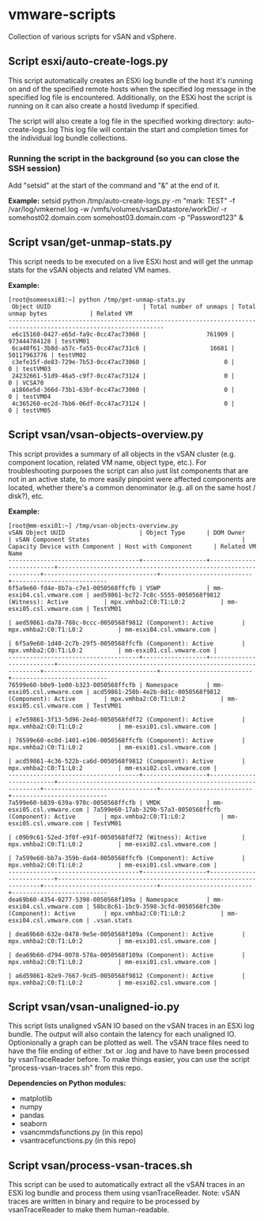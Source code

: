 # vmware-scripts
Collection of various scripts for vSAN and vSphere.

## Script esxi/auto-create-logs.py
This script automatically creates an ESXi log bundle of the host it's running on and of the specified remote hosts when the specified log message in the specified log file is encountered.
Additionally, on the ESXi host the script is running on it can also create a hostd livedump if specified.

The script will also create a log file in the specified working directory: auto-create-logs.log
This log file will contain the start and completion times for the individual log bundle collections.

### Running the script in the background (so you can close the SSH session)
Add "setsid" at the start of the command and "&" at the end of it.

**Example:**
setsid python /tmp/auto-create-logs.py -m "mark: TEST" -f /var/log/vmkernel.log -w /vmfs/volumes/vsanDatastore/workDir/ -r somehost02.domain.com somehost03.domain.com -p "Password123" &

## Script vsan/get-unmap-stats.py
This script needs to be executed on a live ESXi host and will get the unmap stats for the vSAN objects and related VM names.

**Example:**
```
[root@someesxi01:~] python /tmp/get-unmap-stats.py
 Object UUID                          | Total number of unmaps | Total unmap bytes            | Related VM
------------------------------------------------------------------------------------------------------------------
 e6c15160-0427-e65d-fa9c-0cc47ac73060 |                 761909 |                 973444784128 | testVM01
 6ca40f61-3b8d-a57c-fa55-0cc47ac731c6 |                  16681 |                  50117963776 | testVM02
 c3efe15f-de83-729e-7b53-0cc47ac73060 |                      0 |                            0 | testVM03
 24232661-51d9-46a5-c9f7-0cc47ac73124 |                      0 |                            0 | VCSA70
 a1866e5d-366d-73b1-63bf-0cc47ac73060 |                      0 |                            0 | testVM04
 4c365260-ec2d-7bb6-06df-0cc47ac73124 |                      0 |                            0 | testVM05
 ```

## Script vsan/vsan-objects-overview.py
This script provides a summary of all objects in the vSAN cluster (e.g. component location, related VM name, object type, etc.).
For troubleshooting purposes the script can also just list components that are not in an active state, to more easily pinpoint were affected components are located, whether there's a common denominator (e.g. all on the same host / disk?), etc.

**Example:**
```
[root@mm-esxi01:~] /tmp/vsan-objects-overview.py
vSAN Object UUID                     | Object Type      | DOM Owner                | vSAN Component States                                           | Capacity Device with Component | Host with Component      | Related VM Name
-------------------------------------+------------------+--------------------------+-----------------------------------------------------------------+--------------------------------+--------------------------+---------------------------
6f5a9e60-fd4e-8b7a-c7e1-0050568ffcfb | VSWP             | mm-esxi04.csl.vmware.com | aed59861-bc72-7c8c-5555-0050568f9812 (Witness): Active          | mpx.vmhba2:C0:T1:L0:2          | mm-esxi05.csl.vmware.com | TestVM01
                                                                                   | aed59861-da78-788c-0ccc-0050568f9812 (Component): Active        | mpx.vmhba2:C0:T1:L0:2          | mm-esxi04.csl.vmware.com |
                                                                                   | 6f5a9e60-1d40-2c7b-29f5-0050568ffcfb (Component): Active        | mpx.vmhba2:C0:T1:L0:2          | mm-esxi01.csl.vmware.com |
-------------------------------------+------------------+--------------------------+-----------------------------------------------------------------+--------------------------------+--------------------------+---------------------------
76599e60-b0e9-1e00-b323-0050568ffcfb | Namespace        | mm-esxi05.csl.vmware.com | acd59861-250b-4e2b-8d1c-0050568f9812 (Component): Active        | mpx.vmhba2:C0:T1:L0:2          | mm-esxi05.csl.vmware.com | TestVM01
                                                                                   | e7e59861-3f13-5d96-2e4d-0050568fdf72 (Component): Active        | mpx.vmhba2:C0:T1:L0:2          | mm-esxi01.csl.vmware.com |
                                                                                   | 76599e60-ec0d-1401-e106-0050568ffcfb (Component): Active        | mpx.vmhba2:C0:T1:L0:2          | mm-esxi01.csl.vmware.com |
                                                                                   | acd59861-4c36-522b-ca6d-0050568f9812 (Component): Active        | mpx.vmhba2:C0:T1:L0:2          | mm-esxi02.csl.vmware.com |
-------------------------------------+------------------+--------------------------+-----------------------------------------------------------------+--------------------------------+--------------------------+---------------------------
7a599e60-b839-639a-970c-0050568ffcfb | VMDK             | mm-esxi05.csl.vmware.com | 7a599e60-17ab-329b-57a3-0050568ffcfb (Component): Active        | mpx.vmhba2:C0:T1:L0:2          | mm-esxi05.csl.vmware.com | TestVM01
                                                                                   | c09b9c61-52ed-3f0f-e91f-0050568fdf72 (Witness): Active          | mpx.vmhba2:C0:T1:L0:2          | mm-esxi02.csl.vmware.com |
                                                                                   | 7a599e60-bb7a-359b-dad4-0050568ffcfb (Component): Active        | mpx.vmhba2:C0:T1:L0:2          | mm-esxi01.csl.vmware.com |
-------------------------------------+------------------+--------------------------+-----------------------------------------------------------------+--------------------------------+--------------------------+---------------------------
dea69b60-4354-0277-5398-0050568f109a | Namespace        | mm-esxi04.csl.vmware.com | 58bc8c61-1bc9-3598-3cfd-0050568fc30e (Component): Active        | mpx.vmhba2:C0:T1:L0:2          | mm-esxi04.csl.vmware.com | .vsan.stats
                                                                                   | dea69b60-632e-0478-9e5e-0050568f109a (Component): Active        | mpx.vmhba2:C0:T1:L0:2          | mm-esxi01.csl.vmware.com |
                                                                                   | dea69b60-d794-0078-578a-0050568f109a (Component): Active        | mpx.vmhba2:C0:T1:L0:2          | mm-esxi01.csl.vmware.com |
                                                                                   | a6d59861-82e9-7667-9cd5-0050568f9812 (Component): Active        | mpx.vmhba2:C0:T1:L0:2          | mm-esxi02.csl.vmware.com |
```

## Script vsan/vsan-unaligned-io.py
This script lists unaligned vSAN IO based on the vSAN traces in an ESXi log bundle. The output will also contain the latency for each unaligned IO.
Optionionally a graph can be plotted as well.
The vSAN trace files need to have the file ending of either .txt or .log and have to have been processed by vsanTraceReader before. To make things easier, you can use the script "process-vsan-traces.sh" from this repo.

**Dependencies on Python modules:**
- matplotlib
- numpy
- pandas
- seaborn
- vsancmmdsfunctions.py (in this repo)
- vsantracefunctions.py (in this repo)

## Script vsan/process-vsan-traces.sh
This script can be used to automatically extract all the vSAN traces in an ESXi log bundle and process them using vsanTraceReader.
Note: vSAN traces are written in binary and require to be processed by vsanTraceReader to make them human-readable.

